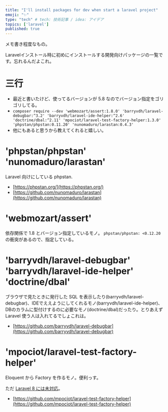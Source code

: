 ```yaml
---
title: "I'll install packages for dev when start a laravel project"
emoji: "✨"
type: "tech" # tech: 技術記事 / idea: アイデア
topics: ['laravel']
published: true
---
```


メモ書き程度なもの。

Laravelインストール時に初めにインストールする開発向けパッケージの一覧です。忘れるんだよこれ。


# 三行

- 最近と書いたけど、使ってるバージョンが 5.8 なのでバージョン指定をゴリゴリしてる。
- `composer require --dev 'webmozart/assert:1.8.0' 'barryvdh/laravel-debugbar:^3.2' 'barryvdh/laravel-ide-helper:^2.6' 'doctrine/dbal:^2.11' 'mpociot/laravel-test-factory-helper:1.3.0' 'phpstan/phpstan:0.11.20' 'nunomaduro/larastan:0.4.3' `
- 他にもあると思うから教えてくれると嬉しい。

# 'phpstan/phpstan' 'nunomaduro/larastan'

Laravel 向けにしている phpstan. 

- [https://phpstan.org/](https://phpstan.org/)
- [https://github.com/nunomaduro/larastan](https://github.com/nunomaduro/larastan)


# 'webmozart/assert'

依存関係で 1.8 とバージョン指定しているモノ。 `phpstan/phpstan: <0.12.20` の衝突があるので、指定している。

# 'barryvdh/laravel-debugbar' 'barryvdh/laravel-ide-helper' 'doctrine/dbal'

ブラウザで見たときに発行した SQL を表示したり(barryvdh/laravel-debugbar)、IDEでええようにしてくれるモノ(barryvdh/laravel-ide-helper)、DBのカラムに型付けするのに必要なモノ(doctrine/dbal)だったり。とりあえず Laravel 使う人は入れてるでしょこれは。

- [https://github.com/barryvdh/laravel-debugbar](https://github.com/barryvdh/laravel-debugbar)

# 'mpociot/laravel-test-factory-helper'

Eloquent から Factory を作るモノ。便利っす。

ただ [Laravel 8 には未対応](https://laravel.com/docs/8.x/upgrade#model-factories)。

- [https://github.com/mpociot/laravel-test-factory-helper](https://github.com/mpociot/laravel-test-factory-helper)
